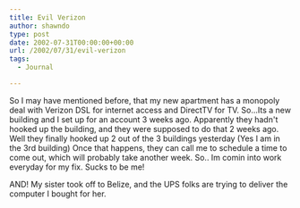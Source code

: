 ```yaml
---
title: Evil Verizon
author: shawndo
type: post
date: 2002-07-31T00:00:00+00:00
url: /2002/07/31/evil-verizon
tags:
  - Journal

---
```

So I may have mentioned before, that my new apartment has a monopoly deal with Verizon DSL for internet access and DirectTV for TV. So...Its a new building and I set up for an account 3 weeks ago. Apparently they hadn't hooked up the building, and they were supposed to do that 2 weeks ago. Well they finally hooked up 2 out of the 3 buildings yesterday (Yes I am in the 3rd building) Once that happens, they can call me to schedule a time to come out, which will probably take another week. So.. Im comin into work everyday for my fix. Sucks to be me!  
  
AND! My sister took off to Belize, and the UPS folks are trying to deliver the computer I bought for her.